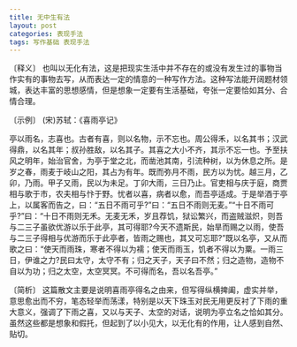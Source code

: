 ```yaml
---
title: 无中生有法
layout: post
categories: 表现手法
tags: 写作基础 表现手法
---
```


〔释义〕 也叫以无化有法，这是把现实生活中并不存在的或没有发生过的事物当作实有的事物去写，从而表达一定的情意的一种写作方法。这种写法能开阔题材领城，表达丰富的思想感情，但是想象一定要有生活基础，夸张一定要恰如其分、合情合理。

〔示例〕 (宋)苏轼：《喜雨亭记》

亭以雨名，志喜也。古者有喜，则以名物，示不忘也。周公得禾，以名其书；汉武得鼎，以名其年；叔孙胜敌，以名其子。其喜之大小不齐，其示不忘一也。予至扶风之明年，始治官舍，为亭于堂之北，而凿池其南，引流种树，以为休息之所。是岁之春，雨麦于岐山之阳，其占为有年。既而弥月不雨，民方以为忧。越三月，乙卯，乃雨。甲子又雨，民以为未足。丁卯大雨，三日乃止。官吏相与庆于庭，商贾相与歌于市，农夫相与忭于野。忧者以喜，病者以愈，而吾亭适成。于是举酒于亭上，以属客而告之，曰：“五日不雨可乎?”曰：“五日不雨则无麦。”“十日不雨可乎?”曰：“十日不雨则无禾。无麦无禾，岁且荐饥，狱讼繁兴，而盗贼滋炽，则吾与二三子虽欲优游以乐于此亭，其可得耶?今天不遗斯民，始旱而赐之以雨，使吾与二三子得相与优游而乐于此亭者，皆雨之赐也，其又可忘耶?”既以名亭，又从而歌之曰：“使天而雨珠，寒者不得以为襦；使天而雨玉，饥者不得以为粟。一雨三日，伊谁之力?民曰太守，太守不有；归之天子，天子曰不然；归之造物，造物不自以为功；归之太空，太空冥冥。不可得而名，吾以名吾亭。” 

〔简析〕 这篇散文主要是说明喜雨亭得名之由来，但写得纵横捭阖，虚实并举，意思愈出而不穷，笔态轻举而荡漾，特别是以天下珠玉对民无用更反衬了下雨的重大意义，强调了下雨之喜，又以与天子、太空的对话，说明为亭立名之恰如其分。虽然这些都是想象和假托，但起到了以小见大，以无化有的作用，让人感到自然、贴切。 